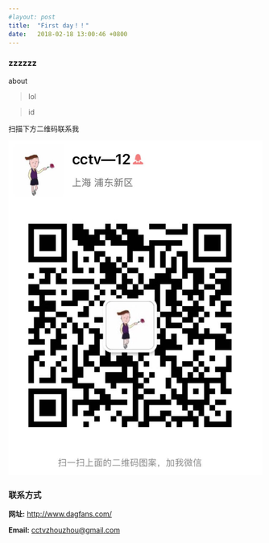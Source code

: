 ```yaml
---
#layout: post
title:  "First day！！"
date:   2018-02-18 13:00:46 +0800
---
```


### zzzzzz

about
> lol    

> id

扫描下方二维码联系我

![IOS](https://github.com/cctvzhouzhou/zhouzhou/blob/master/images/WechatIMG144.jpeg)



### 联系方式  

**网址:** <http://www.dagfans.com/>


**Email:** <cctvzhouzhou@gmail.com>


